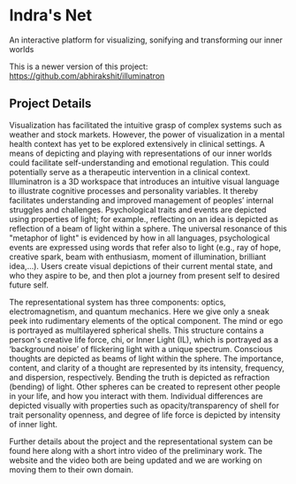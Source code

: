 # Indra's Net
An interactive platform for visualizing, sonifying and transforming our inner worlds

This is a newer version of this project: https://github.com/abhirakshit/illuminatron

## Project Details
Visualization has facilitated the intuitive grasp of complex systems such as weather and stock markets. However, the power of visualization in a mental health context has yet to be explored extensively in clinical settings. A means of depicting and playing with representations of our inner worlds could facilitate self-understanding and emotional regulation. This could potentially serve as a therapeutic intervention in a clinical context. Illuminatron is a 3D workspace that introduces an intuitive visual language to illustrate cognitive processes and personality variables. It thereby facilitates understanding and improved management of peoples’ internal struggles and challenges. Psychological traits and events are depicted using properties of light; for example., reflecting on an idea is depicted as reflection of a beam of light within a sphere. The universal resonance of this "metaphor of light" is evidenced by how in all languages, psychological events are expressed using words that refer also to light (e.g., ray of hope, creative spark, beam with enthusiasm, moment of illumination, brilliant idea,…). Users create visual depictions of their current mental state, and who they aspire to be, and then plot a journey from present self to desired future self.

The representational system has three components: optics, electromagnetism, and quantum mechanics. Here we give only a sneak peek into rudimentary elements of the optical component. The mind or ego is portrayed as multilayered spherical shells. This structure contains a person's creative life force, chi, or Inner Light (IL), which is portrayed as a ‘background noise’ of flickering light with a unique spectrum. Conscious thoughts are depicted as beams of light within the sphere. The importance, content, and clarity of a thought are represented by its intensity, frequency, and dispersion, respectively. Bending the truth is depicted as refraction (bending) of light. Other spheres can be created to represent other people in your life, and how you interact with them. Individual differences are depicted visually with properties such as opacity/transparency of shell for trait personality openness, and degree of life force is depicted by intensity of inner light.

Further details about the project and the representational system can be found here along with a short intro video of the preliminary work. The website and the video both are being updated and we are working on moving them to their own domain.
